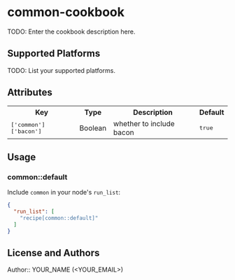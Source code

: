 # common-cookbook

TODO: Enter the cookbook description here.

## Supported Platforms

TODO: List your supported platforms.

## Attributes

<table>
  <tr>
    <th>Key</th>
    <th>Type</th>
    <th>Description</th>
    <th>Default</th>
  </tr>
  <tr>
    <td><tt>['common']['bacon']</tt></td>
    <td>Boolean</td>
    <td>whether to include bacon</td>
    <td><tt>true</tt></td>
  </tr>
</table>

## Usage

### common::default

Include `common` in your node's `run_list`:

```json
{
  "run_list": [
    "recipe[common::default]"
  ]
}
```

## License and Authors

Author:: YOUR_NAME (<YOUR_EMAIL>)
